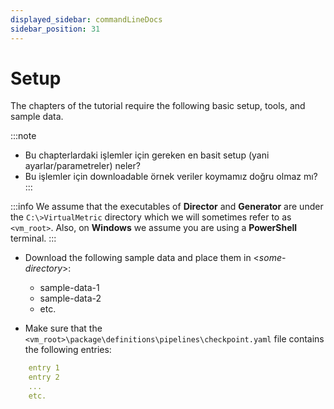 ```yaml
---
displayed_sidebar: commandLineDocs
sidebar_position: 31
---
```


# Setup

The chapters of the tutorial require the following basic setup, tools, and sample data.

:::note
* Bu chapterlardaki işlemler için gereken en basit setup (yani ayarlar/parametreler) neler?
* Bu işlemler için downloadable örnek veriler koymamız doğru olmaz mı?
:::

:::info
We assume that the executables of **Director** and **Generator** are under the `C:\>VirtualMetric` directory which we will sometimes refer to as `<vm_root>`. Also, on **Windows** we assume you are using a **PowerShell** terminal.
:::

* Download the following sample data and place them in &lt;_some-directory_&gt;:
  * sample-data-1
  * sample-data-2
  * etc.

* Make sure that the `<vm_root>\package\definitions\pipelines\checkpoint.yaml` file contains the following entries:

```yaml
	entry 1
	entry 2
	...
	etc.
```
